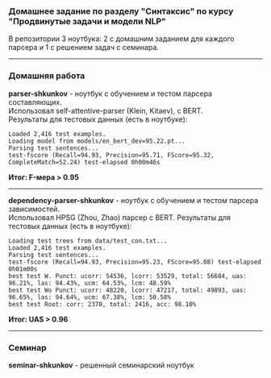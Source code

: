 ### Домашнее задание по разделу "Синтаксис" по курсу "Продвинутые задачи и модели NLP"

В репозитории 3 ноутбука: 2 с домашним заданием для каждого парсера и 1 с решением задач с семинара.

--- 

### Домашняя работа

**parser-shkunkov** - ноутбук с обучением и тестом парсера составляющих.<br/>
Использовал self-attentive-parser (Klein, Kitaev), с BERT.<br/>
Результаты для тестовых данных (есть в ноутбуке):<br/>

```Loading test trees from data/test_con.txt...
Loaded 2,416 test examples.
Loading model from models/en_bert_dev=95.22.pt...
Parsing test sentences...
test-fscore (Recall=94.93, Precision=95.71, FScore=95.32, CompleteMatch=52.24) test-elapsed 0h00m46s
```
**Итог: F-мера > 0.95**

---

**dependency-parser-shkunkov** - ноутбук с обучением и тестом парсера зависимостей.<br/>
Использовал HPSG (Zhou, Zhao) парсер с BERT.
Результаты для тестовых данных (есть в ноутбуке):<br/>

```Reading dependency parsing data from data/test_dep.txt
Loading test trees from data/test_con.txt...
Loaded 2,416 test examples.
Parsing test sentences...
test-fscore (Recall=94.93, Precision=95.23, FScore=95.08) test-elapsed 0h01m00s
best test W. Punct: ucorr: 54536, lcorr: 53529, total: 56684, uas: 96.21%, las: 94.43%, ucm: 64.53%, lcm: 48.59%
best test Wo Punct: ucorr: 48220, lcorr: 47217, total: 49893, uas: 96.65%, las: 94.64%, ucm: 67.38%, lcm: 50.58%
best test Root: corr: 2370, total: 2416, acc: 98.10%
```

**Итог: UAS > 0.96**

--- 

### Семинар
**seminar-shkunkov** - решенный семинарский ноутбук
